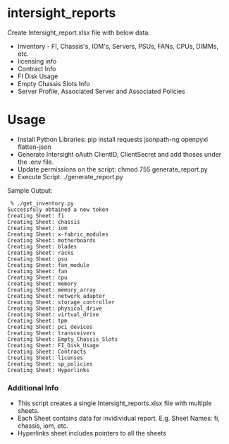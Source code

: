 # intersight_reports
Create Intersight_report.xlsx file with below data:
- Inventory - FI, Chassis's, IOM's, Servers, PSUs, FANs, CPUs, DIMMs, etc.
- licensing info
- Contract Info
- FI Disk Usage
- Empty Chassis Slots Info
- Server Profile, Associated Server and Associated Policies 

# Usage
- Install Python Libraries: pip install requests jsonpath-ng openpyxl flatten-json
- Generate Intersight oAuth ClientID, ClientSecret and add thoses under the .env file.
- Update permissions on the script: chmod 755 generate_report.py
- Execute Script: ./generate_report.py

Sample Output:

```Python3
 % ./get_inventory.py
Successfuly obtained a new token
Creating Sheet: fi
Creating Sheet: chassis
Creating Sheet: iom
Creating Sheet: x-fabric_modules
Creating Sheet: motherboards
Creating Sheet: blades
Creating Sheet: racks
Creating Sheet: psu
Creating Sheet: fan_module
Creating Sheet: fan
Creating Sheet: cpu
Creating Sheet: memory
Creating Sheet: memory_array
Creating Sheet: network_adapter
Creating Sheet: storage_controller
Creating Sheet: physical_drive
Creating Sheet: virtual_drive
Creating Sheet: tpm
Creating Sheet: pci_devices
Creating Sheet: transceivers
Creating Sheet: Empty_Chassis_Slots
Creating Sheet: FI_Disk_Usage
Creating Sheet: Contracts
Creating Sheet: licenses
Creating Sheet: sp_policies
Creating Sheet: Hyperlinks
```

### Additional Info
- This script creates a single Intersight_reports.xlsx file with multiple sheets.
- Each Sheet contains data for invidividual report. 
  E.g. Sheet Names: fi, chassis, iom, etc. 
- Hyperlinks sheet includes pointers to all the sheets
